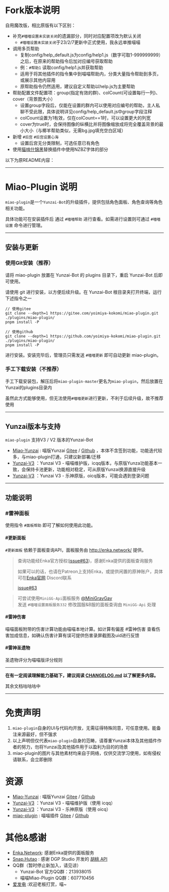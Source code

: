 # Fork版本说明

自用魔改版，相比原版有以下区别：

* 补充`#喵喵设置未实装关闭`的遗漏部分，同时对应配置项改为默认关闭
    * `#喵喵设置未实装关闭`于23/2/7更新中正式使用，我永远单推喵喵
* 调用多页帮助
    * 复制config/help_default.js为config/help1.js（数字可取1-999999999）之后，在原来的帮助指令后加对应编号获取帮助
    * 例：`#帮助1` 读取config/help1.js并获取帮助
    * 适用于将其他插件的指令集中到喵喵帮助内，分类大量指令帮助到多页，或展示其他内容用
    * 原帮助指令仍然适用，建议自定义帮助以help.js为主要帮助
* 帮助配置文件配置项：group(指定有效的群)、colCount(可设置每行一列)、cover（背景图大小）
    * 设置group字段后，仅能在设置的群内可以使用对应编号的帮助，主人私聊不受此限，具体说明详见config/help_default.js中group字段注释
    * colCount设置为1有效，仅在colCount==1时，可以设置更大的列宽
    * cover为true时，会保持图像的纵横比并将图像缩放成将完全覆盖背景的最小大小（与椰羊帮助类似，无需bg.jpg填充空白区域）
* 新增 `#后宫` `#后宫设置心海`
    * 设置后宫无分类限制，可选任意已有角色
* 使用[猫啃什锦黑](https://github.com/Skr-ZERO/MaokenAssortedSans)替换插件中使用NZBZ字体的部分

以下为原README内容：

---

# Miao-Plugin 说明

`miao-plugin`是一个`Yunzai-Bot`的升级插件，提供包括角色面板、角色查询等角色相关功能。

具体功能可在安装插件后 通过 `#喵喵帮助` 进行查看。如需进行设置则可通过 `#喵喵设置` 命令进行管理。

---

## 安装与更新

### 使用Git安装（推荐）

请将 miao-plugin 放置在 Yunzai-Bot 的 plugins 目录下，重启 Yunzai-Bot 后即可使用。

请使用 git 进行安装，以方便后续升级。在 Yunzai-Bot 根目录夹打开终端，运行下述指令之一

```
// 使用gitee
git clone --depth=1 https://gitee.com/yoimiya-kokomi/miao-plugin.git ./plugins/miao-plugin/
pnpm install -P

// 使用github
git clone --depth=1 https://github.com/yoimiya-kokomi/miao-plugin.git ./plugins/miao-plugin/
pnpm install -P
```

进行安装。安装完毕后，管理员只需发送 `#喵喵更新` 即可自动更新 miao-plugin。

### 手工下载安装（不推荐）

手工下载安装包，解压后将`miao-plugin-master`更名为`miao-plugin`，然后放置在Yunzai的plugins目录内

虽然此方式能够使用，但无法使用`#喵喵更新`进行更新，不利于后续升级，故不推荐使用

---

## Yunzai版本与支持

`miao-plugin` 支持V3 / V2 版本的Yunzai-Bot

* [Miao-Yunzai](https://github.com/yoimiya-kokomi/Miao-Yunzai) : 喵版Yunzai [Gitee](https://gitee.com/yoimiya-kokomi/Miao-Yunzai)
  / [Github](https://github.com/yoimiya-kokomi/Miao-Yunzai) ，本体不含签到功能，功能迭代较多，与miao-plugin打通，只建议新部署/迁移
* [Yunzai-V3](https://github.com/yoimiya-kokomi/Yunzai-Bot) ：Yunzai V3 - 喵喵维护版，icqq版本，与原版Yunza功能基本一致，会保持卡池更新，功能相对稳定，可从原版Yunzai换源直接升级
* [Yunzai-V3](https://gitee.com/Le-niao/Yunzai-Bot) ：Yunzai V3 - 乐神原版，oicq版本，可能会遇到登录问题

---

## 功能说明

### #雷神面板

使用指令 `#面板帮助` 即可了解如何使用此功能。

#### #更新面板

`#更新面板` 依赖于面板查询API，面板服务由 http://enka.network/ 提供。

> 查询功能经Enka官方授权([issue#63](https://github.com/yoimiya-kokomi/miao-plugin/issues/63#issuecomment-1199348789))，感谢Enka提供的面板查询服务
>
> 如果可以的话，也请在Patreon上支持Enka，或提供闲置的原神账户，具体可在[Enka官网](http://enka.network/) Discord联系
>
> [issue#63](https://github.com/yoimiya-kokomi/miao-plugin/issues/63#issuecomment-1199734496)

> 可尝试使用`MiniGG-Api`面板服务 [@MiniGrayGay](https://github.com/MiniGrayGay)<br>
> 发送 `#喵喵设置面板服务332` 修改国服&B服的面板查询由 `MiniGG-Api` 处理

#### #雷神伤害

喵喵面板附带的伤害计算功能由喵喵本地计算。如计算有偏差 #雷神伤害 查看伤害加成信息，如确认伤害计算有误可提供伤害录屏截图及uid进行反馈

#### #雷神圣遗物

圣遗物评分为喵喵版评分规则

---

**在有一定阅读理解能力基础下，建议阅读 [CHANGELOG.md](CHANGELOG.md) 以了解更多内容。**

其余文档咕咕咕中

---

# 免责声明

1. `miao-plugin`自身的UI与代码均开放，无需征得特殊同意，可任意使用。能备注来源最好，但不强求
2. 以上声明但仅代表`miao-plugin`自身的范畴，请尊重Yunzai本体及其他插件作者的努力，勿将Yunzai及其他插件用于以盈利为目的的场景
3. miao-plugin的图片与其他素材均来自于网络，仅供交流学习使用，如有侵权请联系，会立即删除

# 资源

* [Miao-Yunzai](https://github.com/yoimiya-kokomi/Miao-Yunzai) : 喵版Yunzai [Gitee](https://gitee.com/yoimiya-kokomi/Miao-Yunzai)
  / [Github](https://github.com/yoimiya-kokomi/Miao-Yunzai)
* [Yunzai-V3](https://github.com/yoimiya-kokomi/Yunzai-Bot) ：Yunzai V3 - 喵喵维护版（使用 icqq）
* [Yunzai-V3](https://gitee.com/Le-niao/Yunzai-Bot) ：Yunzai V3 - 乐神原版（使用 oicq）
* [miao-plugin](https://github.com/yoimiya-kokomi/miao-plugin) : 喵喵插件 [Gitee](https://gitee.com/yoimiya-kokomi/miao-plugin)
  / [Github](https://github.com/yoimiya-kokomi/miao-plugin)

# 其他&感谢

* [Enka.Network](https://enka.network/): 感谢Enka提供的面板服务
* [Snap.Hutao](https://hut.ao/) : 感谢 DGP Studio 开发的 [胡桃 API](https://github.com/DGP-Studio/Snap.Hutao.Server)
* QQ群（暂时停止新加入，请见谅）
    * Yunzai-Bot 官方QQ群：213938015
    * 喵喵Miao-Plugin QQ群：607710456
* [爱发电](https://afdian.net/@kokomi) :欢迎老板打赏，喵~
